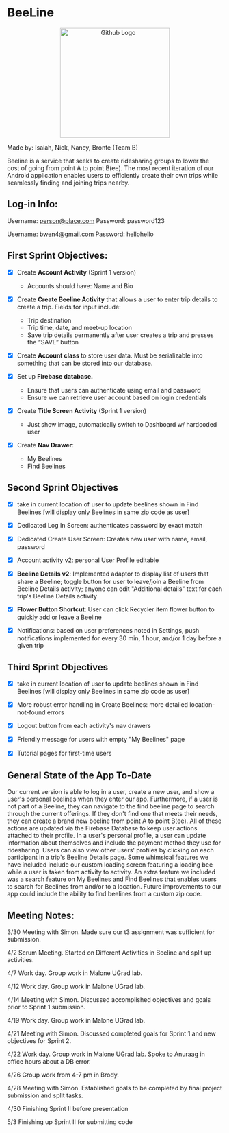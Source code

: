 # BeeLine

<p align="center">
  <img src="https://user-images.githubusercontent.com/28008631/56102168-1002d700-5ef9-11e9-8831-8c88059d85d4.png" width="256" title="Github Logo">
</p>

Made by: Isaiah, Nick, Nancy, Bronte (Team B)

Beeline is a service that seeks to create ridesharing groups to lower the cost of going from point A to point B(ee). The most recent iteration of our Android application enables users to efficiently create their own trips while seamlessly finding and joining trips nearby.

## Log-in Info:
Username: person@place.com
Password: password123

Username: bwen4@gmail.com
Password: hellohello

## First Sprint Objectives:
- [x] Create **Account Activity** (Sprint 1 version) 
  - Accounts should have: Name and Bio

- [x] Create **Create Beeline Activity** that allows a user to enter trip details to create a trip. Fields for input include:
  - Trip destination
  - Trip time, date, and meet-up location
  - Save trip details permanently after user creates a trip and presses the “SAVE” button

- [x] Create **Account class** to store user data. Must be serializable into something that can be stored into our database.

- [x] Set up **Firebase database.**
  - Ensure that users can authenticate using email and password
  - Ensure we can retrieve user account based on login credentials

- [x] Create **Title Screen Activity** (Sprint 1 version)
  - Just show image, automatically switch to Dashboard w/ hardcoded user
  
- [x] Create **Nav Drawer**:
  - My Beelines
  - Find Beelines

## Second Sprint Objectives
- [x] take in current location of user to update beelines shown in Find Beelines [will display only Beelines in same zip code as user]

- [x] Dedicated Log In Screen: authenticates password by exact match

- [x] Dedicated Create User Screen: Creates new user with name, email, password

- [x] Account activity v2: personal User Profile editable

- [x] **Beeline Details v2**: Implemented adaptor to display list of users that share a Beeline; toggle button for user to leave/join a Beeline from Beeline Details activity; anyone can edit "Additional details" text for each trip's Beeline Details activity

- [x] **Flower Button Shortcut**: User can click Recycler item flower button to quickly add or leave a Beeline

- [x] Notifications: based on user preferences noted in Settings, push notifications implemented for every 30 min, 1 hour, and/or 1 day before a given trip

## Third Sprint Objectives
- [x] take in current location of user to update beelines shown in Find Beelines [will display only Beelines in same zip code as user]

- [x] More robust error handling in Create Beelines: more detailed location-not-found errors

- [x] Logout button from each activity's nav drawers

- [x] Friendly message for users with empty "My Beelines" page

- [x] Tutorial pages for first-time users

 
 ## General State of the App To-Date
 Our current version is able to log in a user, create a new user, and show a user's personal beelines when they enter our app. Furthermore, if a user is not part of a Beeline, they can navigate to the find beeline page to search through the current offerings. If they don't find one that meets their needs, they can create a brand new beeline from point A to point B(ee). All of these actions are updated via the Firebase Database to keep user actions attached to their profile. In a user's personal profile, a user can update information about themselves and include the payment method they use for ridesharing. Users can also view other users' profiles by clicking on each participant in a trip's Beeline Details page. Some whimsical features we have included include our custom loading screen featuring a loading bee while a user is taken from activity to activity. An extra feature we included was a search feature on My Beelines and Find Beelines that enables users to search for Beelines from and/or to a location. Future improvements to our app could include the ability to find beelines from a custom zip code.
 
 ## Meeting Notes:
 3/30 Meeting with Simon. Made sure our t3 assignment was sufficient for submission.
 
 4/2 Scrum Meeting. Started on Different Activities in Beeline and split up activities.
 
 
 4/7 Work day. Group work in Malone UGrad lab.
 
 4/12 Work day. Group work in Malone UGrad lab.
 
 4/14 Meeting with Simon. Discussed accomplished objectives and goals prior to Sprint 1 submission.
 
 4/19 Work day. Group work in Malone UGrad lab.
 
 4/21 Meeting with Simon. Discussed completed goals for Sprint 1 and new objectives for Sprint 2.
 
 4/22 Work day. Group work in Malone UGrad lab. Spoke to Anuraag in office hours about a DB error.
 
 4/26 Group work from 4-7 pm in Brody.
 
 4/28 Meeting with Simon. Established goals to be completed by final project submission and split tasks.

 4/30 Finishing Sprint II before presentation

 5/3 Finishing up Sprint II for submitting code

